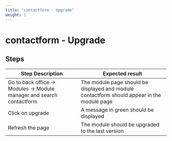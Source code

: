 ```yaml
---
title: "contactform - Upgrade"
weight: 1
---
```


# contactform - Upgrade
## Steps
| Step Description | Expected result |
| ----- | ----- |
| Go to back office -> Modules -> Module manager and search contactform | The module page should be displayed and module contactform should appear in the module page |
| Click on upgrade | A message in green should be displayed |
| Refresh the page | The module should be upgraded to the last version |
